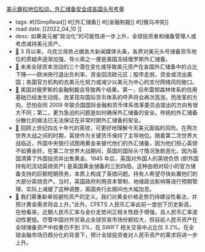 [美元霸权地位松动，外汇储备安全成各国头号考量](https://mp.weixin.qq.com/s/hsP3O8wp7uULO-woP_2vXw)

- tags: #[[SimpRead]] #[[外汇储备]] #[[金融制裁]] #[[俄乌冲突]]
- read date: [[2022_04_10  ]]
- desc: 如果美元被“政治化”的可能性进一步上升，全球投资者和储备管理人或考虑减持美元资产。
- [📌](<http://localhost:7026/pdf/美元霸权地位松动，外汇储备安全成各国头号考量#id=1649576112899>)  3 月以来，乌克兰局势占据各大新闻媒体头条，各界对美元头号储备货币地位的质疑声逐渐加强，导火索之一便是美国冻结俄罗斯外汇储备。
- [📌](<http://localhost:7026/pdf/美元霸权地位松动，外汇储备安全成各国头号考量#id=1649576151421>)  未来全球资本流动的三个潜在变化或导致美元资产在各国外汇储备中的占比下降——欧洲央行退出负利率，资金回流欧元区；股市走弱，资金或流出美国；各国官方机构的去美元化努力或减少以美元为中心的支付网络风险敞口。
- [📌](<http://localhost:7026/pdf/美元霸权地位松动，外汇储备安全成各国头号考量#id=1649576226750>)  美国对俄罗斯的金融制裁会导致两个结果。第一，后布雷顿森林体系的信用基础已经发生动摇，改革现存国际货币体系的呼声将会再次高涨。而改革的方向，恐怕会同 2009 年联合国国际金融和货币体系改革委员会提出的方向有很大不同；第二，更为急迫的问题是如何确保外汇储备的安全。传统的外汇储备分散化的做法已无法保证在非常时期外汇储备的安全。
- [📌](<http://localhost:7026/pdf/美元霸权地位松动，外汇储备安全成各国头号考量#id=1649576365053>)  回顾上世纪四五十年代的英镑，可更好地理解今天美元面临的风险。在两次世界大战之间的时期，英镑作为关键货币保持了主导地位。随着第二次世界大战临近，外国中央银行试图用黄金来替代他们的外汇储备，因为他们担心英镑不如黄金好。在第二次世界大战期间，英国的国际头寸情况急剧恶化，因为英国清算了外国投资并出售黄金。1945 年后，英国对外国人的英镑负债 (即外国持有的流动英镑资产) 是英国黄金储备的三到四倍。这种由相对较小的官方储备支持的巨额短期债务，本质上构成了英镑问题。持有人希望尽快处置他们的大部分英镑资产。当时，英国政府利用资本管制、地缘政治影响等进行预期管理，实际上减缓了这种调整，英国央行此期间也大幅加息。
- [📌](<http://localhost:7026/pdf/美元霸权地位松动，外汇储备安全成各国头号考量#id=1649576435456>)  我们需重新审视避险资产的定义。我们对黄金价格走势仍持建设性看法，并预计黄金需求将会上升。”此外，CFETS 人民币汇率此前一度创下历史新高，在他看来，近期人民币汇率与金价走势间正相关性趋于增强，且人民币汇率波动性更低。尽管中国对外贸易占全球贸易市场份额较大，但目前人民币资产在全球储备资产中权重仍不到 3%，在 SWIFT 相关交易中占比仅 3.2%。在全球金融市场日趋分化的背景下，预计全球投资者对人民币资产的需求将进一步上升。